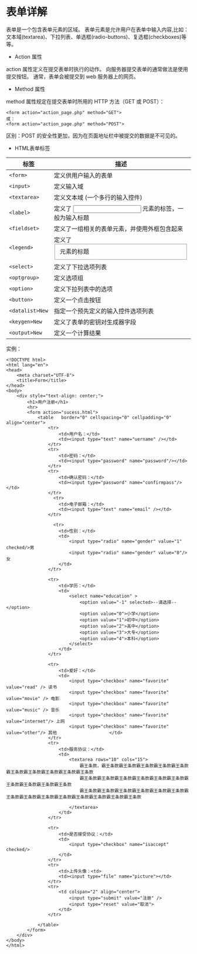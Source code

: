 # 表单详解

表单是一个包含表单元素的区域。
表单元素是允许用户在表单中输入内容,比如：文本域(textarea)、下拉列表、单选框(radio-buttons)、复选框(checkboxes)等等。

* Action 属性

action 属性定义在提交表单时执行的动作。
向服务器提交表单的通常做法是使用提交按钮。
通常，表单会被提交到 web 服务器上的网页。

* Method 属性

method 属性规定在提交表单时所用的 HTTP 方法（GET 或 POST）：

```
<form action="action_page.php" method="GET">
或：
<form action="action_page.php" method="POST">

```
区别：POST 的安全性更加，因为在页面地址栏中被提交的数据是不可见的。

* HTML表单标签

| 标签 | 描述 |
| -- | -- |
|```<form>```	|定义供用户输入的表单|
|```<input>```	|定义输入域|
|```<textarea>```|	定义文本域 (一个多行的输入控件)|
|```<label>```|	定义了 <input> 元素的标签，一般为输入标题|
|```<fieldset>```	|定义了一组相关的表单元素，并使用外框包含起来|
|```<legend>```|	定义了 <fieldset> 元素的标题|
```<select>```	|定义了下拉选项列表|
```<optgroup>```|	定义选项组|
```<option>```	|定义下拉列表中的选项|
```<button>```	|定义一个点击按钮|
```<datalist>New```|	指定一个预先定义的输入控件选项列表|
```<keygen>New```|	定义了表单的密钥对生成器字段|
```<output>New```|	定义一个计算结果|

实例：
```
<!DOCTYPE html>
<html lang="en">
<head>
    <meta charset="UTF-8">
    <title>Form</title>
</head>
<body>
    <div style="text-align: center;">
        <h1>用户注册</h1>
        <hr>
        <form action="sucess.html">
            <table   border="0" cellspacing="0" cellpadding="0" align="center">
                <tr>
                    <td>用户名：</td>
                    <td><input type="text" name="uername" /></td>
                </tr>
                <tr>
                    <td>密码：</td>
                    <td><input type="password" name="password"/></td>
                </tr>
                <tr>
                    <td>确认密码：</td>
                    <td><input type="password" name="confirmpass"/></td>
                </tr>
                  <tr>
                    <td>电子邮箱：</td>
                    <td><input type="text" name="email" /></td>
                </tr>

                  <tr>
                    <td>性别：</td>
                    <td>
                        <input type="radio" name="gender" value="1" checked/>男
                        <input type="radio" name="gender" value="0"/>女
                    </td>
                </tr>

                <tr>
                    <td>学历：</td>
                    <td>
                        <select name="education" >
                            <option value="-1" selected>--请选择--</option>
                            <option value="0">小学</option>
                            <option value="1">初中</option>
                            <option value="2">高中</option>
                            <option value="3">大专</option>
                            <option value="4">本科</option>
                        </select>
                    </td>
                </tr>

                <tr>
                    <td>爱好：</td>
                    <td>
                        <input type="checkbox" name="favorite" value="read" /> 读书
                        <input type="checkbox" name="favorite" value="movie" /> 电影
                        <input type="checkbox" name="favorite" value="music" /> 音乐
                        <input type="checkbox" name="favorite" value="internet"/> 上网
                        <input type="checkbox" name="favorite" value="other"/> 其他                    </td>
                </tr>
                <tr>
                    <td>服务协议：</td>
                    <td>
                        <textarea rows="10" cols="15">
                            霸王条款，霸王条款霸王条款霸王条款霸王条款霸王条款霸王条款霸王条款霸王条款霸王条款霸王条款
                            霸王条款霸王条款霸王条款霸王条款霸王条款霸王条款霸王条款霸王条款霸王条款霸王条款
                            霸王条款霸王条款霸王条款霸王条款霸王条款霸王条款霸王条款霸王条款霸王条款霸王条款霸王条款霸王条款霸王条款霸王条款

                        </textarea>
                    </td>
                </tr>

                <tr>
                    <td>是否接受协议：</td>
                    <td>
                        <input type="checkbox" name="isaccept" checked/>
                    </td>
                </tr>
                <tr>
                    <td>上传头像：<td>
                    <td><input type="file" name="picture"></td>
                </tr>
                <tr>
                    <td colspan="2" align="center">
                        <input type="submit" value="注册" />
                        <input type="reset" value="取消">
                    </td>
                </tr>

            </table>
        </form>
    </div>
</body>
</html>
```

